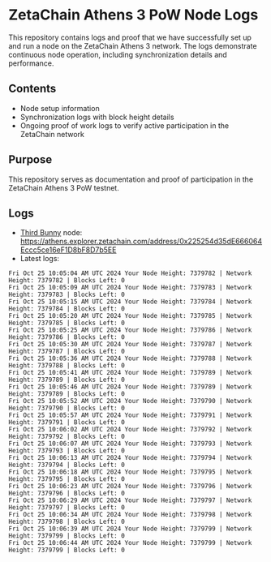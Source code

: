 # ZetaChain Athens 3 PoW Node Logs
This repository contains logs and proof that we have successfully set up and run a node on the ZetaChain Athens 3 network. The logs demonstrate continuous node operation, including synchronization details and performance.

## Contents
- Node setup information
- Synchronization logs with block height details
- Ongoing proof of work logs to verify active participation in the ZetaChain network

## Purpose
This repository serves as documentation and proof of participation in the ZetaChain Athens 3 PoW testnet.

## Logs

- [Third Bunny](https://thirdbunny.xyz/) node: https://athens.explorer.zetachain.com/address/0x225254d35dE666064Eccc5ce16eF1D8bF8D7b5EE
- Latest logs:
```
Fri Oct 25 10:05:04 AM UTC 2024 Your Node Height: 7379782 | Network Height: 7379782 | Blocks Left: 0
Fri Oct 25 10:05:09 AM UTC 2024 Your Node Height: 7379783 | Network Height: 7379783 | Blocks Left: 0
Fri Oct 25 10:05:15 AM UTC 2024 Your Node Height: 7379784 | Network Height: 7379784 | Blocks Left: 0
Fri Oct 25 10:05:20 AM UTC 2024 Your Node Height: 7379785 | Network Height: 7379785 | Blocks Left: 0
Fri Oct 25 10:05:25 AM UTC 2024 Your Node Height: 7379786 | Network Height: 7379786 | Blocks Left: 0
Fri Oct 25 10:05:30 AM UTC 2024 Your Node Height: 7379787 | Network Height: 7379787 | Blocks Left: 0
Fri Oct 25 10:05:36 AM UTC 2024 Your Node Height: 7379788 | Network Height: 7379788 | Blocks Left: 0
Fri Oct 25 10:05:41 AM UTC 2024 Your Node Height: 7379789 | Network Height: 7379789 | Blocks Left: 0
Fri Oct 25 10:05:46 AM UTC 2024 Your Node Height: 7379789 | Network Height: 7379789 | Blocks Left: 0
Fri Oct 25 10:05:52 AM UTC 2024 Your Node Height: 7379790 | Network Height: 7379790 | Blocks Left: 0
Fri Oct 25 10:05:57 AM UTC 2024 Your Node Height: 7379791 | Network Height: 7379791 | Blocks Left: 0
Fri Oct 25 10:06:02 AM UTC 2024 Your Node Height: 7379792 | Network Height: 7379792 | Blocks Left: 0
Fri Oct 25 10:06:07 AM UTC 2024 Your Node Height: 7379793 | Network Height: 7379793 | Blocks Left: 0
Fri Oct 25 10:06:13 AM UTC 2024 Your Node Height: 7379794 | Network Height: 7379794 | Blocks Left: 0
Fri Oct 25 10:06:18 AM UTC 2024 Your Node Height: 7379795 | Network Height: 7379795 | Blocks Left: 0
Fri Oct 25 10:06:23 AM UTC 2024 Your Node Height: 7379796 | Network Height: 7379796 | Blocks Left: 0
Fri Oct 25 10:06:29 AM UTC 2024 Your Node Height: 7379797 | Network Height: 7379797 | Blocks Left: 0
Fri Oct 25 10:06:34 AM UTC 2024 Your Node Height: 7379798 | Network Height: 7379798 | Blocks Left: 0
Fri Oct 25 10:06:39 AM UTC 2024 Your Node Height: 7379799 | Network Height: 7379799 | Blocks Left: 0
Fri Oct 25 10:06:44 AM UTC 2024 Your Node Height: 7379799 | Network Height: 7379799 | Blocks Left: 0
```
